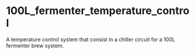# 100L_fermenter_temperature_control
A temperature control system that consist in a chiller circuit for a 100L fermenter brew system.
